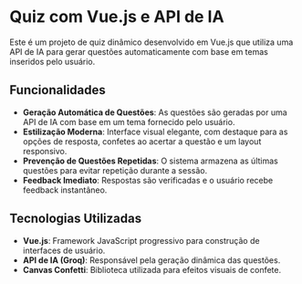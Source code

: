 # Quiz com Vue.js e API de IA

Este é um projeto de quiz dinâmico desenvolvido em Vue.js que utiliza uma API de IA para gerar questões automaticamente com base em temas inseridos pelo usuário.

## Funcionalidades

- **Geração Automática de Questões**: As questões são geradas por uma API de IA com base em um tema fornecido pelo usuário.
- **Estilização Moderna**: Interface visual elegante, com destaque para as opções de resposta, confetes ao acertar a questão e um layout responsivo.
- **Prevenção de Questões Repetidas**: O sistema armazena as últimas questões para evitar repetição durante a sessão.
- **Feedback Imediato**: Respostas são verificadas e o usuário recebe feedback instantâneo.

## Tecnologias Utilizadas

- **Vue.js**: Framework JavaScript progressivo para construção de interfaces de usuário.
- **API de IA (Groq)**: Responsável pela geração dinâmica das questões.
- **Canvas Confetti**: Biblioteca utilizada para efeitos visuais de confete.
